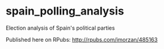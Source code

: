 # spain_polling_analysis
Election analysis of Spain's political parties

Published here on RPubs: http://rpubs.com/imorzan/485163
